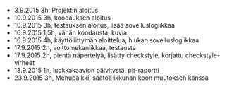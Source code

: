 - 3.9.2015 3h, Projektin aloitus
- 10.9.2015 3h, koodauksen aloitus
- 10.9.2015 3h, testauksen aloitus, lisää sovelluslogiikkaa
- 16.9.2015 1,5h, vähän koodausta, kuvia
- 16.9.2015 4h, käyttöliittymän aloittelua, hiukan sovelluslogiikkaa
- 17.9.2015 2h, voittomekaniikkaa, testausta
- 17.9.2015 2h, pientä näpertelyä, lisätty checkstyle, korjattu checkstyle-virheet
- 18.9.2015 1h, luokkakaavion päivitystä, pit-raportti
- 23.9.2015 3h, Menupalkki, säätöä ikkunan koon muutoksen kanssa